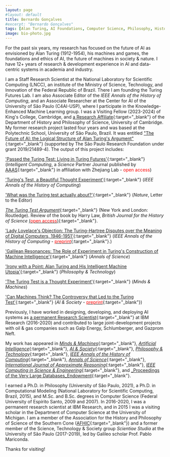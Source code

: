 ```yaml
---
layout: page
#layout: default
title: Bernardo Gonçalves
#excerpt: "Bernardo Gonçalves"
tags: [Alan Turing, AI Foundations, Computer Science, Philosophy, History, Anthropocene]
image: bio-photo.jpg
---
```


For the past six years, my research has focused on the future of AI as envisioned by Alan Turing (1912-1954), his machines and games, the foundations and ethics of AI, the future of machines in society & nature. I have 12+ years of research & development experience in AI and data-centric systems in academia and industry.

I am a Staff Research Scientist at the National Laboratory for Scientific Computing (LNCC), an institute of the Ministry of Science, Technology, and Innovation of the Federal Republic of Brazil. There I am founding the Turing Futures Lab. I am also Associate Editor of the _IEEE Annals of the History of Computing_, and an Associate Researcher at the Center for AI of the University of São Paulo (C4AI-USP), where I participate in the Knowledge-Enhanced Machine Learning group. I was a Visiting Fellow (2023-2024) of King's College, Cambridge, and [a Research Affiliate](https://web.archive.org/web/20241208103715/https://www.hps.cam.ac.uk/directory/affiliates){:target="_blank"} of the Department of History and Philosophy of Science, University of Cambridge. My former research project lasted four years and was based at the Polytechnic School, University of São Paulo, Brazil. It was entitled ["The Future of AI: the Logical Structure of Alan Turing's Argument"](https://bv.fapesp.br/en/bolsas/191927/the-future-of-artificial-intelligence-the-logical-structure-of-alan-turings-argument/){:target="_blank"} (supported by The São Paulo Research Foundation under grant 2019/21489-4). The output of this project includes: 

['Passed the Turing Test: Living in Turing Futures'](https://doi.org/10.34133/icomputing.0102){:target="_blank"} (_Intelligent Computing_, a _Science_ Partner Journal published by [AAAS](https://www.science.org/){:target="_blank"} in affiliation with Zhejiang Lab - <span style="color:red">open access</span>)

['Turing's Test, a Beautiful Thought Experiment'](https://doi.ieeecomputersociety.org/10.1109/MAHC.2024.3432278){:target="_blank"} (_IEEE Annals of the History of Computing_)

['What was the Turing test actually about?'](https://doi.org/10.1038/d41586-023-04058-3){:target="_blank"} (_Nature_, Letter to the Editor)

[_The Turing Test Argument_](https://doi.org/10.4324/9781003300267){:target="_blank"} (New York and London: Routledge). 
      Review of the book by Harry Law, _British Journal for the History of Science_ [(<span style="color:red">open access</span>)](https://doi.org/10.1017/S0007087424001183){:target="_blank"}. 

['Lady Lovelace's Objection: The Turing-Hartree Disputes over the Meaning of Digital Computers, 1946-1951'](https://doi.ieeecomputersociety.org/10.1109/MAHC.2023.3326607){:target="_blank"} (_IEEE Annals of the History of Computing_ - [<span style="color:red">preprint</span>](https://www.repository.cam.ac.uk/handle/1810/372615){:target="_blank"}.)

['Galilean Resonances: The Role of Experiment in Turing's Construction of Machine Intelligence'](https://doi.org/10.1080/00033790.2023.2234912){:target="_blank"} (_Annals of Science_)

['Irony with a Point: Alan Turing and His Intelligent Machine Utopia'](http://doi.org/10.1007/s13347-023-00650-7){:target="_blank"} (_Philosophy & Technology_)

['The Turing Test is a Thought Experiment'](http://doi.org/10.1007/s11023-022-09616-8){:target="_blank"} (_Minds & Machines_) 

['Can Machines Think? The Controversy that Led to the Turing Test'](http://doi.org/10.1007/s00146-021-01318-6){:target="_blank"} (_AI & Society_ - [<span style="color:red">preprint</span>](https://philpapers.org/go.pl?id=GONCMT&proxyId=&u=https%3A%2F%2Fphilpapers.org%2Farchive%2FGONCMT.pdf){:target="_blank"}) 


Previously, I have worked in designing, developing, and deploying AI systems as [a permanent Research Scientist](http://web.archive.org/web/20170115141702/http://researcher.watson.ibm.com/researcher/view.php?person=br-bng){:target="_blank"} at IBM Research (2016-2020) and contributed to large joint-development projects with oil & gas companies such as Galp Energy, Schlumberger, and Gazprom Neft.

My work has appeared in [_Minds & Machines_](https://www.springer.com/journal/11023){:target="_blank"}, [_Artificial Intelligence_](https://www.journals.elsevier.com/artificial-intelligence){:target="_blank"}, [_AI & Society_](https://www.springer.com/journal/146){:target="_blank"}, [_Philosophy & Technology_](https://www.springer.com/journal/13347){:target="_blank"}, [_IEEE Annals of the History of Computing_](https://www.computer.org/csdl/magazine/an){:target="_blank"}, [_Annals of Science_](https://www.tandfonline.com/journals/tasc20){:target="_blank"}, [_International Journal of Approximate Reasoning_](https://www.journals.elsevier.com/international-journal-of-approximate-reasoning){:target="_blank"}, [_IEEE Computing in Science & Engineering_](https://www.computer.org/csdl/magazine/cs/about/14587){:target="_blank"}, and [_Proceedings of the Very Large Databases_Endowment](https://www.vldb.org/){:target="_blank"}. 

I earned a Ph.D. in Philosophy (University of São Paulo, 2021), a Ph.D. in Computational Modeling (National Laboratory for Scientific Computing, Brazil, 2015), and M.Sc. and B.Sc. degrees in Computer Science (Federal University of Espírito Santo, 2009 and 2007). In 2016-2020, I was a permanent research scientist at IBM Research, and in 2015 I was a visiting scholar in the Department of Computer Science at the University of Michigan. I am a member of the Association for the History and Philosophy of Science of the Southern Cone ([AFHIC](http://www.afhic.com/){:target="_blank"}) and a former member of the Science, Technology & Society group _Scientiae Studia_ at the University of São Paulo (2017-2019), led by Galileo scholar Prof. Pablo Mariconda. 

Thanks for visiting! 
